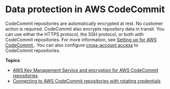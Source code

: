 # Data protection in AWS CodeCommit<a name="data-protection"></a>

CodeCommit repositories are automatically encrypted at rest\. No customer action is required\. CodeCommit also encrypts repository data in transit\. You can use either the HTTPS protocol, the SSH protocol, or both with CodeCommit repositories\. For more information, see [Setting up for AWS CodeCommit ](setting-up.md)\. You can also configure [cross\-account access](cross-account.md) to CodeCommit repositories\.

**Topics**
+ [AWS Key Management Service and encryption for AWS CodeCommit repositories](encryption.md)
+ [Connecting to AWS CodeCommit repositories with rotating credentials](temporary-access.md)